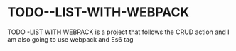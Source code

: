 # TODO--LIST-WITH-WEBPACK
TODO -LIST WITH WEBPACK is  a project that follows the CRUD action and I am also going to use webpack and Es6 tag
